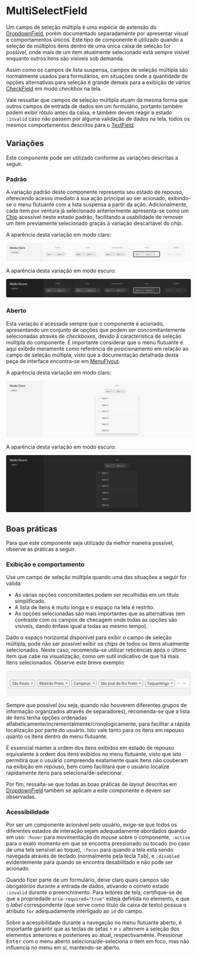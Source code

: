 # MultiSelectField

Um campo de seleção múltipla é uma espécie de extensão do [DropdownField](./dropdown-field.md), porém documentado separadamente por apresentar visual e comportamentos únicos. Este tipo de componente é utilizado quando a seleção de múltiplos itens dentro de uma única caixa de seleção for possível, onde mais de um item atualmente selecionado está sempre visível enquanto outros itens são visíveis sob demanda.

Assim como os campos de lista suspensa, campos de seleção múltipla são normalmente usados para formulários, em situações onde a quantidade de opções alternativas para seleção é grande demais para a exibição de vários [CheckField](./check-field.md) em modo _checkbox_ na tela.

Vale ressaltar que campos de seleção múltipla atuam da mesma forma que outros campos de entrada de dados em um formulário, portanto também podem exibir rótulo antes da caixa, e também devem reagir a estado `:invalid` caso não passem por alguma validação de dados na tela, todos os mesmos comportamentos descritos para o [TextField](./text-field.md).

<LinkToCpsElements name="select" />

## Variações

Este componente pode ser utilizado conforme as variações descritas a seguir.

### Padrão

A variação padrão deste componente representa seu estado de repouso, oferecendo acesso imediato à sua ação principal ao ser acionado, exibindo-se o menu flutuante com a lista suspensa a partir da ação. Adicionalmente, cada item por ventura já selecionado anteriormente apresenta-se como um [Chip](./chip.md) acessível neste estado padrão, facilitando a usabilidade de remover um item previamente selecionado graças à variação descartável do _chip_.

A aparência desta variação em modo claro:

![MultiSelectField - Modo Claro - Padrão](../assets/images/component-multiselectfield-light-closed.png)

A aparência desta variação em modo escuro:

![MultiSelectField - Modo Escuro - Padrão](../assets/images/component-multiselectfield-dark-closed.png)

### Aberto

Esta variação é acessada sempre que o componente é acionado, apresentando um conjunto de opções que podem ser concomitantemente selecionadas através de _checkboxes_, devido à característica de seleção múltipla do componente. É importante considerar que o menu flutuante é aqui exibido meramente como referência de posicionamento em relação ao campo de seleção múltipla, visto que a documentação detalhada desta peça de interface encontra-se em [MenuFlyout](./menu-flyout.md).

A aparência desta variação em modo claro:

![MultiSelectField - Modo Claro - Aberto](../assets/images/component-multiselectfield-light-open.png)

A aparência desta variação em modo escuro:

![MultiSelectField - Modo Escuro - Aberto](../assets/images/component-multiselectfield-dark-open.png)

## Boas práticas

Para que este componente seja utilizado da melhor maneira possível, observe as práticas a seguir.

### Exibição e comportamento

Use um campo de seleção múltipla quando uma das situações a seguir for válida:
- As várias opções concomitantes podem ser recolhidas em um título simplificado.
- A lista de itens é muito longa e o espaço na tela é restrito.
- As opções selecionadas são mais importantes que as alternativas (em contraste com os campos de checagem onde todas as opções são visíveis, dando ênfase igual a todas ao mesmo tempo).

Dado o espaço horizontal disponível para exibir o campo de seleção múltipla, pode não ser possível exibir os _chips_ de todos os itens atualmente selecionados. Neste caso, recomenda-se utilizar reticências após o último item que cabe na visualização, como um sutil indicativo de que há mais itens selecionados. Observe este breve exemplo:

![MultiSelectField - Exemplo - Múltiplos Chips](../assets/images/component-multiselectfield-light-many-chips.png)

Sempre que possível (ou seja, quando não houverem diferentes grupos de informação organizados através de separadores), recomenda-se que a lista de itens tenha opções ordenadas alfabeticamente/incrementalmente/cronologicamente, para facilitar a rápida localização por parte do usuário. Isto vale tanto para os itens em repouso quanto os itens dentro do menu flutuante.

É essencial manter a ordem dos itens exibidos em estado de repouso equivalente à ordem dos itens exibidos no menu flutuante, visto que isto permitirá que o usuário compreenda exatamente quais itens não couberam na exibição em repouso, bem como facilitará que o usuário localize rapidamente itens para seleciona/de-selecionar.

Por fim, ressalta-se que todas as boas práticas de _layout_ descritas em [DropdownField](./dropdown-field.md) também se aplicam a este componente e devem ser observadas.

### Acessibilidade

Por ser um componente acionável pelo usuário, exige-se que todos os diferentes estados de interação sejam adequadamente abordados quando em uso: `:hover` para movimentação do _mouse_ sobre o componente, `:active` para o exato momento em que se encontra pressionado ou tocado (no caso de uma tela sensível ao toque), `:focus` para quando a tela está sendo navegada através de teclado (normalmente pela tecla <kbd>Tab</kbd>), e `:disabled` evidentemente para quando se encontra desabilitado e não pode ser acionado.

Quando fizer parte de um formulário, deixe claro quais campos são obrigatórios durante a entrada de dados, ativando o correto estado `:invalid` durante o preenchimento. Para leitores de tela, certifique-se de que a propriedade `aria-required="true"` esteja definida no elemento, e que o _label_ correspondente (que serve como título da caixa de texto) possua o atributo `for` adequadamente interligado ao `id` do campo.

Sobre a acessibilidade durante a navegação no menu flutuante aberto, é importante garantir que as teclas de setas <kbd>&uarr;</kbd> e <kbd>&darr;</kbd> alternem a seleção dos elementos anteriores e posteriores ao atual, respectivamente. Pressionar <kbd>Enter</kbd> com o menu aberto seleciona/de-seleciona o item em foco, mas não influencia no menu em si, mantendo-se aberto.
